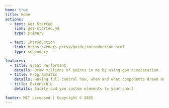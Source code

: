 ```yaml
---
home: true
title: Home
actions:
  - text: Get Started
    link: get-started.md
    type: primary

  - text: Introduction
    link: https://vuejs.press/guide/introduction.html
    type: secondary

features:
  - title: Great Performant
    details: Draw millions of points in ms by using gpu acceleration.
  - title: Programmatic
    details: Having full control how, when and what components drawn on your chart
  - title: Extensible
    details: Easily add you custom elements to your chart

footer: MIT Licensed | Copyright © 2025
---
```


<example-title />
